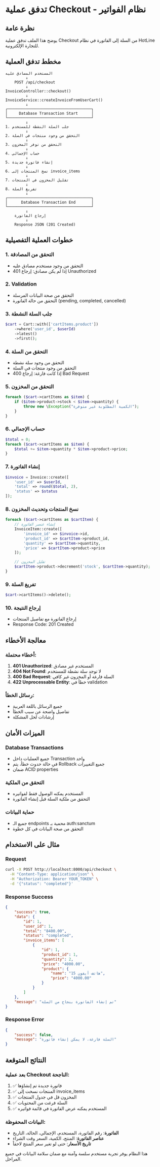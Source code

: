 # تدفق عملية Checkout - نظام الفواتير

## نظرة عامة
يوضح هذا الملف تدفق عملية Checkout من السلة إلى الفاتورة في نظام HotLine للتجارة الإلكترونية.

## مخطط تدفق العملية

```
المستخدم المصادق عليه
         ↓
    POST /api/checkout
         ↓
InvoiceController::checkout()
         ↓
InvoiceService::createInvoiceFromUserCart()
         ↓
┌─────────────────────────────────────┐
│     Database Transaction Start      │
└─────────────────────────────────────┘
         ↓
1. جلب السلة النشطة للمستخدم
         ↓
2. التحقق من وجود منتجات في السلة
         ↓
3. التحقق من توفر المخزون
         ↓
4. حساب الإجمالي
         ↓
5. إنشاء فاتورة جديدة
         ↓
6. نسخ المنتجات إلى invoice_items
         ↓
7. تقليل المخزون في المنتجات
         ↓
8. تفريغ السلة
         ↓
┌─────────────────────────────────────┐
│      Database Transaction End       │
└─────────────────────────────────────┘
         ↓
    إرجاع الفاتورة
         ↓
    Response JSON (201 Created)
```

## خطوات العملية التفصيلية

### 1. التحقق من المصادقة
- التحقق من وجود مستخدم مصادق عليه
- إذا لم يكن مصادق: إرجاع 401 Unauthorized

### 2. Validation
- التحقق من صحة البيانات المرسلة
- التحقق من حالة الفاتورة (pending, completed, cancelled)

### 3. جلب السلة النشطة
```php
$cart = Cart::with(['cartItems.product'])
    ->where('user_id', $userId)
    ->latest()
    ->first();
```

### 4. التحقق من السلة
- التحقق من وجود سلة نشطة
- التحقق من وجود منتجات في السلة
- إذا كانت فارغة: إرجاع 400 Bad Request

### 5. التحقق من المخزون
```php
foreach ($cart->cartItems as $item) {
    if ($item->product->stock < $item->quantity) {
        throw new \Exception("الكمية المطلوبة غير متوفرة");
    }
}
```

### 6. حساب الإجمالي
```php
$total = 0;
foreach ($cart->cartItems as $item) {
    $total += $item->quantity * $item->product->price;
}
```

### 7. إنشاء الفاتورة
```php
$invoice = Invoice::create([
    'user_id' => $userId,
    'total' => round($total, 2),
    'status' => $status
]);
```

### 8. نسخ المنتجات وتحديث المخزون
```php
foreach ($cart->cartItems as $cartItem) {
    // إنشاء عنصر الفاتورة
    InvoiceItem::create([
        'invoice_id' => $invoice->id,
        'product_id' => $cartItem->product_id,
        'quantity' => $cartItem->quantity,
        'price' => $cartItem->product->price
    ]);

    // تقليل المخزون
    $cartItem->product->decrement('stock', $cartItem->quantity);
}
```

### 9. تفريغ السلة
```php
$cart->cartItems()->delete();
```

### 10. إرجاع النتيجة
- إرجاع الفاتورة مع تفاصيل المنتجات
- Response Code: 201 Created

## معالجة الأخطاء

### أخطاء محتملة:
1. **401 Unauthorized**: المستخدم غير مصادق
2. **404 Not Found**: لا توجد سلة نشطة للمستخدم
3. **400 Bad Request**: السلة فارغة أو المخزون غير كافي
4. **422 Unprocessable Entity**: خطأ في validation

### رسائل الخطأ:
- جميع الرسائل باللغة العربية
- تفاصيل واضحة عن سبب الخطأ
- إرشادات لحل المشكلة

## الميزات الأمان

### Database Transactions
- جميع العمليات داخل Transaction واحد
- في حالة حدوث خطأ، يتم Rollback جميع التغييرات
- ضمان ACID properties

### التحقق من الملكية
- المستخدم يمكنه الوصول فقط لفواتيره
- التحقق من ملكية السلة قبل إنشاء الفاتورة

### حماية البيانات
- جميع الـ endpoints محمية بـ auth:sanctum
- التحقق من صحة البيانات في كل خطوة

## مثال على الاستخدام

### Request
```bash
curl -X POST http://localhost:8000/api/checkout \
  -H "Content-Type: application/json" \
  -H "Authorization: Bearer YOUR_TOKEN" \
  -d '{"status": "completed"}'
```

### Response Success
```json
{
    "success": true,
    "data": {
        "id": 1,
        "user_id": 1,
        "total": "8400.00",
        "status": "completed",
        "invoice_items": [
            {
                "id": 1,
                "product_id": 1,
                "quantity": 2,
                "price": "4000.00",
                "product": {
                    "name": "هاتف آيفون 15",
                    "price": "4000.00"
                }
            }
        ]
    },
    "message": "تم إنشاء الفاتورة بنجاح من السلة"
}
```

### Response Error
```json
{
    "success": false,
    "message": "السلة فارغة، لا يمكن إنشاء فاتورة"
}
```

## النتائج المتوقعة

### بعد عملية Checkout الناجحة:
1. ✅ فاتورة جديدة تم إنشاؤها
2. ✅ المنتجات نسخت إلى invoice_items
3. ✅ المخزون قل في جدول المنتجات
4. ✅ السلة فرغت من المحتويات
5. ✅ المستخدم يمكنه عرض الفاتورة في قائمة فواتيره

### البيانات المحفوظة:
- **الفاتورة**: رقم الفاتورة، المستخدم، الإجمالي، الحالة، التاريخ
- **عناصر الفاتورة**: المنتج، الكمية، السعر وقت الشراء
- **تاريخ الأسعار**: حتى لو تغير سعر المنتج لاحقاً

هذا النظام يوفر تجربة مستخدم سلسة وآمنة مع ضمان سلامة البيانات في جميع المراحل.
